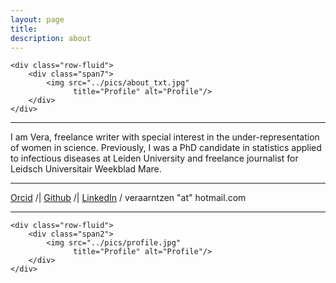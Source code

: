 ```yaml
---
layout: page
title:
description: about
---
```




<div class="container">

    <div class="row-fluid">
        <div class="span7">
            <img src="../pics/about_txt.jpg"
                  title="Profile" alt="Profile"/>
        </div>
    </div>
</div>

---

I am Vera, freelance writer with special interest in the under-representation of women in science. Previously, I was a PhD candidate in statistics applied to infectious diseases at Leiden University and freelance journalist for Leidsch Universitair Weekblad Mare.

---
   
[Orcid](https://orcid.org/0000-0002-2642-9898) /| [Github](https://github.com/vharntzen) /| [LinkedIn](https://nl.linkedin.com/in/vera-arntzen-b48271163) / veraarntzen "at" hotmail.com

---

<div class="container">

    <div class="row-fluid">
        <div class="span2">
            <img src="../pics/profile.jpg"
                  title="Profile" alt="Profile"/>
        </div>
    </div>
</div>


